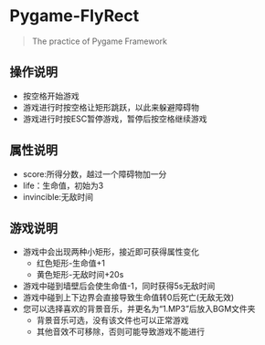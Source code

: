 # Pygame-FlyRect
>The practice of Pygame Framework


## 操作说明
- 按空格开始游戏
- 游戏进行时按空格让矩形跳跃，以此来躲避障碍物
- 游戏进行时按ESC暂停游戏，暂停后按空格继续游戏

## 属性说明
- score:所得分数，越过一个障碍物加一分
- life：生命值，初始为3
- invincible:无敌时间

## 游戏说明
- 游戏中会出现两种小矩形，接近即可获得属性变化
	- 红色矩形-生命值+1
	- 黄色矩形-无敌时间+20s
- 游戏中碰到墙壁后会使生命值-1，同时获得5s无敌时间
- 游戏中碰到上下边界会直接导致生命值转0后死亡(无敌无效)
- 您可以选择喜欢的背景音乐，并更名为“1.MP3”后放入BGM文件夹
	- 背景音乐可选，没有该文件也可以正常游戏
	- 其他音效不可移除，否则可能导致游戏不能进行